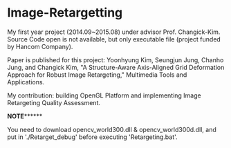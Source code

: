 # Image-Retargetting
My first year project (2014.09~2015.08) under advisor Prof. Changick-Kim. Source Code open is not available, but only executable file (project funded by Hancom Company). 

Paper is published for this project:
Yoonhyung Kim, Seungjun Jung, Chanho Jung, and Changick Kim, "A Structure-Aware Axis-Aligned Grid Deformation Approach for Robust Image Retargeting," Multimedia Tools and Applications.

My contribution: building OpenGL Platform and implementing Image Retargeting Quality Assessment.

**************************************NOTE********************************************

You need to download opencv_world300.dll & opencv_world300d.dll, and put in './Retarget_debug' before executing 'Retargeting.bat'.
